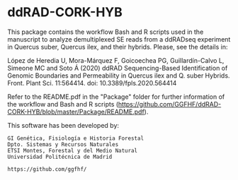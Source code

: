 # ddRAD-CORK-HYB

This package contains the workflow Bash and R scripts used in the manuscript
to analyze demultiplexed SE reads from a ddRADseq experiment in Quercus suber,
Quercus ilex, and their hybrids. Please, see the details in: 

López de Heredia U, Mora-Márquez F, Goicoechea PG, Guillardín-Calvo L, Simeone MC and Soto Á (2020) ddRAD Sequencing-Based Identification of Genomic Boundaries and Permeability in Quercus ilex and Q. suber Hybrids. Front. Plant Sci. 11:564414. doi: 10.3389/fpls.2020.564414

Refer to the README.pdf in the "Package" folder for further information of the
workflow and Bash and R scripts
(https://github.com/GGFHF/ddRAD-CORK-HYB/blob/master/Package/README.pdf).

 This software has been developed by:

    GI Genética, Fisiología e Historia Forestal
    Dpto. Sistemas y Recursos Naturales
    ETSI Montes, Forestal y del Medio Natural
    Universidad Politécnica de Madrid
    
    https://github.com/ggfhf/
